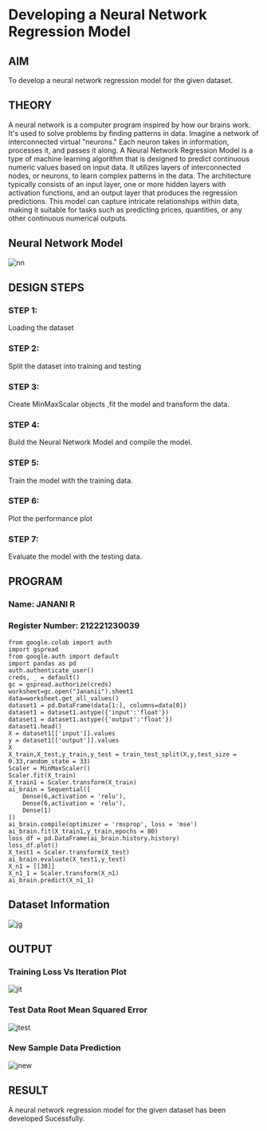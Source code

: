 # Developing a Neural Network Regression Model

## AIM

To develop a neural network regression model for the given dataset.

## THEORY
A neural network is a computer program inspired by how our brains work. It's used to solve problems by finding patterns in data. Imagine a network of interconnected virtual "neurons." Each neuron takes in information, processes it, and passes it along. A Neural Network Regression Model is a type of machine learning algorithm that is designed to predict continuous numeric values based on input data. It utilizes layers of interconnected nodes, or neurons, to learn complex patterns in the data. The architecture typically consists of an input layer, one or more hidden layers with activation functions, and an output layer that produces the regression predictions. This model can capture intricate relationships within data, making it suitable for tasks such as predicting prices, quantities, or any other continuous numerical outputs.


## Neural Network Model

![nn](https://github.com/Janani-2003/basic-nn-model/assets/94288340/1a2ce2f2-d953-45d1-9201-6b057cb1c852)


## DESIGN STEPS

### STEP 1:

Loading the dataset

### STEP 2:

Split the dataset into training and testing

### STEP 3:

Create MinMaxScalar objects ,fit the model and transform the data.

### STEP 4:

Build the Neural Network Model and compile the model.

### STEP 5:

Train the model with the training data.

### STEP 6:

Plot the performance plot

### STEP 7:

Evaluate the model with the testing data.

## PROGRAM
### Name: JANANI R
### Register Number: 212221230039
```
from google.colab import auth
import gspread
from google.auth import default
import pandas as pd
auth.authenticate_user()
creds, _ = default()
gc = gspread.authorize(creds)
worksheet=gc.open("Jananii").sheet1
data=worksheet.get_all_values()
dataset1 = pd.DataFrame(data[1:], columns=data[0])
dataset1 = dataset1.astype({'input':'float'})
dataset1 = dataset1.astype({'output':'float'})
dataset1.head()
X = dataset1[['input']].values
y = dataset1[['output']].values
X
X_train,X_test,y_train,y_test = train_test_split(X,y,test_size = 0.33,random_state = 33)
Scaler = MinMaxScaler()
Scaler.fit(X_train)
X_train1 = Scaler.transform(X_train)
ai_brain = Sequential([
    Dense(6,activation = 'relu'),
    Dense(6,activation = 'relu'),
    Dense(1)
])
ai_brain.compile(optimizer = 'rmsprop', loss = 'mse')
ai_brain.fit(X_train1,y_train,epochs = 80)
loss_df = pd.DataFrame(ai_brain.history.history)
loss_df.plot()
X_test1 = Scaler.transform(X_test)
ai_brain.evaluate(X_test1,y_test)
X_n1 = [[30]]
X_n1_1 = Scaler.transform(X_n1)
ai_brain.predict(X_n1_1)

```
## Dataset Information

![jg](https://github.com/Janani-2003/basic-nn-model/assets/94288340/dc1d4b18-e8ab-4dfb-9f16-725fb5b6bf30)


## OUTPUT

### Training Loss Vs Iteration Plot

![jit](https://github.com/Janani-2003/basic-nn-model/assets/94288340/27b84a34-1702-4fb1-b818-fa75a0ed799d)


### Test Data Root Mean Squared Error

![jtest](https://github.com/Janani-2003/basic-nn-model/assets/94288340/2a1a1366-035d-42db-b02e-8efcfcf4eaf4)


### New Sample Data Prediction

![jnew](https://github.com/Janani-2003/basic-nn-model/assets/94288340/e6a97ae6-05bd-4442-8d55-8b5b092752dc)


## RESULT

A neural network regression model for the given dataset has been developed Sucessfully.


